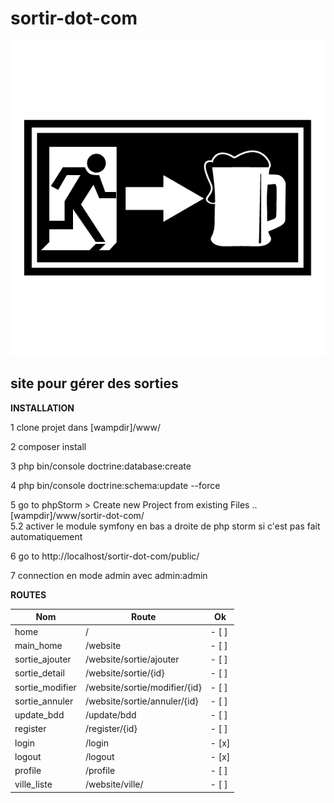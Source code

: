 # sortir-dot-com
![Sortir.com](src_assets/exports/logo_sortir.png?raw=true "Sortir")  

## site pour gérer des sorties

**INSTALLATION**  

1 clone projet dans [wampdir]/www/
  
2 composer install  

3 php bin/console doctrine:database:create   

4 php bin/console doctrine:schema:update --force    

5 go to phpStorm > Create new Project from existing Files ..[wampdir]/www/sortir-dot-com/    
5.2 activer le module symfony en bas a droite de php storm si c'est pas fait automatiquement    

6 go to http://localhost/sortir-dot-com/public/

7 connection en mode admin avec admin:admin


**ROUTES** 
 
  | Nom | Route | Ok |  
  | ---- | ---- | ---- |   
  | home                 |      /                             | - [ ] |      
  | main_home            |      /website                      | - [ ] |       
  | sortie_ajouter       |      /website/sortie/ajouter       | - [ ] |        
  | sortie_detail        |      /website/sortie/{id}          | - [ ] |       
  | sortie_modifier      |      /website/sortie/modifier/{id} | - [ ] |      
  | sortie_annuler       |      /website/sortie/annuler/{id}  | - [ ] |       
  | update_bdd           |      /update/bdd                   | - [ ] |        
  | register             |      /register/{id}                | - [ ] |     
  | login                |      /login                        | - [x] |     
  | logout               |      /logout                       | - [x] |        
  | profile              |      /profile                      | - [ ] |       
  | ville_liste          |      /website/ville/               | - [ ] |        
